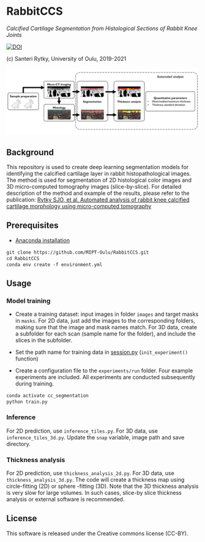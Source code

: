 # RabbitCCS
*Calcified Cartilage Segmentation from Histological Sections of Rabbit Knee Joints*

[![DOI](https://zenodo.org/badge/201437633.svg)](https://zenodo.org/badge/latestdoi/201437633)

(c) Santeri Rytky, University of Oulu, 2019-2021

![Analysis pipeline](https://github.com/MIPT-Oulu/RabbitCCS/blob/master/images/Flowchart.PNG)

## Background

This repository is used to create deep learning segmentation models for identifying the calcified cartilage layer
in rabbit histopathological images. 
The method is used for segmentation of 2D histological color images and 3D micro-computed tomography images (slice-by-slice).
For detailed description of the method and example of the results, please refer to the publication: 
[Rytky SJO, et al. Automated analysis of rabbit knee calcified cartilage morphology using micro-computed tomography](https://doi.org/10.1111/joa.13435)

## Prerequisites

- [Anaconda installation](https://docs.anaconda.com/anaconda/install/) 
```
git clone https://github.com/MIPT-Oulu/RabbitCCS.git
cd RabbitCCS
conda env create -f environment.yml
```

## Usage

### Model training

- Create a training dataset: input images in folder `images` and target masks in `masks`. 
For 2D data, just add the images to the corresponding folders, making sure that the image and mask names match.
For 3D data, create a subfolder for each scan (sample name for the folder), and include the slices in the subfolder.

- Set the path name for training data in [session.py](../master/rabbitccs/training/session.py) (`init_experiment()` function)

- Create a configuration file to the `experiments/run` folder. Four example experiments are included. 
All experiments are conducted subsequently during training.

```
conda activate cc_segmentation
python train.py
```

### Inference

For 2D prediction, use `inference_tiles.py`. For 3D data, use `inference_tiles_3d.py`. 
Update the `snap` variable, image path and save directory.

### Thickness analysis

For 2D prediction, use `thickness_analysis_2d.py`. For 3D data, use `thickness_analysis_3d.py`. 
The code will create a thickness map using circle-fitting (2D) or sphere -fitting (3D). 
Note that the 3D thickness analysis is very slow for large volumes. 
In such cases, slice-by slice thickness analysis or external software is recommended.

## License

This software is released under the Creative commons license (CC-BY).
